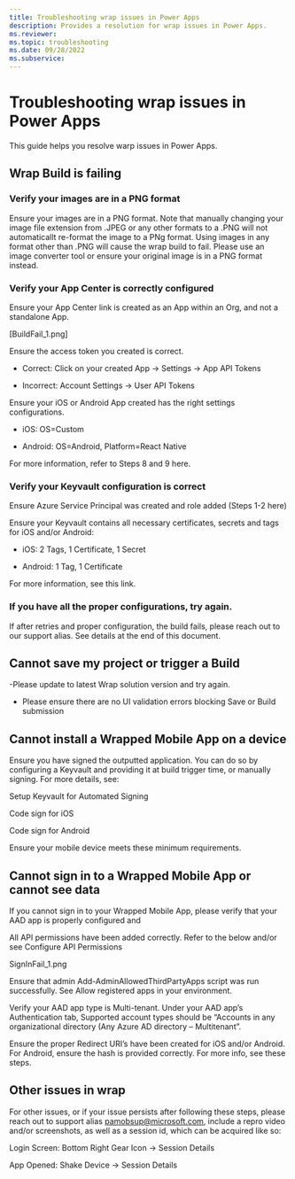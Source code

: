 ```yaml
---
title: Troubleshooting wrap issues in Power Apps
description: Provides a resolution for wrap issues in Power Apps.
ms.reviewer: 
ms.topic: troubleshooting
ms.date: 09/28/2022
ms.subservice: 
---
```

# Troubleshooting wrap issues in Power Apps

This guide helps you resolve warp issues in Power Apps.

## Wrap Build is failing

### Verify your images are in a PNG format 

Ensure your images are in a PNG format. Note that manually changing your image file extension from .JPEG or any other formats to a .PNG will not automaticallt re-format the image to a PNg format. Using images in any format other than .PNG will cause the wrap build to fail. Please use an image converter tool or ensure your original image is in a PNG format instead. 

### Verify your App Center is correctly configured 
Ensure your App Center link is created as an App within an Org, and not a standalone App. 

[BuildFail_1.png] 


Ensure the access token you created is correct. 

- Correct: Click on your created App -> Settings -> App API Tokens 

- Incorrect: Account Settings -> User API Tokens 

Ensure your iOS or Android App created has the right settings configurations. 

- iOS: OS=Custom 

- Android: OS=Android, Platform=React Native 

 
For more information, refer to Steps 8 and 9 here. 

### Verify your Keyvault configuration is correct 
Ensure Azure Service Principal was created and role added (Steps 1-2 here) 

Ensure your Keyvault contains all necessary certificates, secrets and tags for iOS and/or Android: 

- iOS: 2 Tags, 1 Certificate, 1 Secret  

- Android: 1 Tag, 1 Certificate 

For more information, see this link. 

### If you have all the proper configurations, try again. 
If after retries and proper configuration, the build fails, please reach out to our support alias. See details at the end of this document. 

## Cannot save my project or trigger a Build 
-Please update to latest Wrap solution version and try again. 

- Please ensure there are no UI validation errors blocking Save or Build submission 

## Cannot install a Wrapped Mobile App on a device 
Ensure you have signed the outputted application. You can do so by configuring a Keyvault and providing it at build trigger time, or manually signing. For more details, see: 

Setup Keyvault for Automated Signing 

Code sign for iOS 

Code sign for Android 

Ensure your mobile device meets these minimum requirements. 


## Cannot sign in to a Wrapped Mobile App or cannot see data  

If you cannot sign in to your Wrapped Mobile App, please verify that your AAD app is properly configured and 


All API permissions have been added correctly. Refer to the below and/or see Configure API Permissions 


SignInFail_1.png 

 

Ensure that admin Add-AdminAllowedThirdPartyApps script was run successfully. See Allow registered apps in your environment. 

 

Verify your AAD app type is Multi-tenant. Under your AAD app’s Authentication tab, Supported account types should be “Accounts in any organizational directory (Any Azure AD directory – Multitenant”. 

Ensure the proper Redirect URI’s have been created for iOS and/or Android. For Android, ensure the hash is provided correctly. For more info, see these steps. 

 

 
## Other issues in wrap

For other issues, or if your issue persists after following these steps, please reach out to support alias pamobsup@microsoft.com, include a repro video and/or screenshots, as well as a session id, which can be acquired like so: 

 

Login Screen: Bottom Right Gear Icon -> Session Details 

App Opened:  Shake Device -> Session Details 
